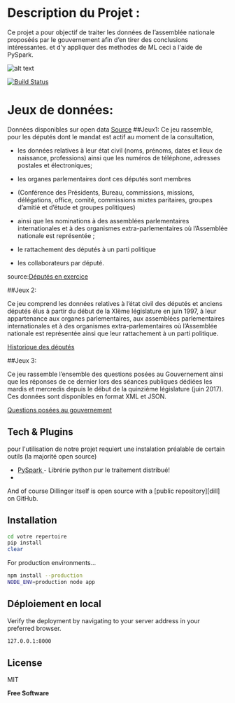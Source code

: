 # Description du Projet :
Ce projet a pour objectif de traiter les données de l’assemblée nationale 
proposéés par le gouvernement afin d’en tirer des conclusions intéressantes.
et d'y appliquer des methodes de ML ceci a l'aide de PySpark.

![alt text](https://databricks.com/wp-content/uploads/2018/12/PySpark-1024x164.png)




[![Build Status](https://travis-ci.org/joemccann/dillinger.svg?branch=master)](https://spark.apache.org/docs/latest/api/python/)


# Jeux de données:
Données disponibles sur open data
[Source]
##Jeux1:
Ce jeu rassemble, pour les députés dont le mandat est actif au moment de la consultation,

- les données relatives à leur état civil  (noms, prénoms, dates et lieux de naissance, professions) ainsi que les numéros de téléphone, adresses postales et électroniques;

- les organes parlementaires  dont  ces députés sont membres  
- (Conférence des Présidents,  Bureau,  commissions, missions, délégations, office, comité, commissions mixtes paritaires, groupes d’amitié et d’étude et groupes politiques) 
- ainsi que les nominations à des assemblées parlementaires internationales et à des organismes extra-parlementaires où l’Assemblée nationale est représentée ;

- le rattachement des députés à un parti politique

- les collaborateurs par député.

source:[Députés en exercice]

##Jeux 2: 

Ce jeu comprend les données relatives à l’état civil 
des députés et anciens députés élus à partir du début de 
la XIème législature en juin 1997, à leur appartenance aux 
organes parlementaires, aux assemblées parlementaires 
internationales et à des organismes extra-parlementaires où 
l’Assemblée nationale est représentée 
ainsi que leur  rattachement à un parti politique. 

[Historique des députés]

##Jeux 3:

Ce jeu rassemble l’ensemble des questions posées au 
Gouvernement ainsi que les réponses de ce dernier lors des séances publiques 
dédiées les mardis et mercredis depuis le début de la quinzième législature 
(juin 2017). 
Ces données sont disponibles en format XML et JSON.

[Questions posées au gouvernement ]






## Tech & Plugins

pour l'utilisation de notre projet requiert une instalation préalable de certain outils (la majorité open source)

- [PySpark ] - Librérie python pur le traitement distribué!
-

And of course Dillinger itself is open source with a [public repository][dill]
 on GitHub.

## Installation



```sh
cd votre repertoire
pip install 
clear
```

For production environments...

```sh
npm install --production
NODE_ENV=production node app
```







## Déploiement en local 

Verify the deployment by navigating to your server address in
your preferred browser.

```sh
127.0.0.1:8000
```

## License

MIT

**Free Software**

[//]: # (These are reference links used in the body of this note and get stripped out when the markdown processor does its job. There is no need to format nicely because it shouldn't be seen. Thanks SO - http://stackoverflow.com/questions/4823468/store-comments-in-markdown-syntax)

   
   [PySpark ]: <https://spark.apache.org/docs/latest/api/python/#>
   
  [Députés en exercice]:<https://data.assemblee-nationale.fr/static/openData/repository/15/amo/deputes_actifs_csv_opendata/liste_deputes_libre_office.csv>
  [Historique des députés]:<https://data.assemblee-nationale.fr/static/openData/repository/15/amo/tous_acteurs_mandats_organes_xi_legislature/AMO30_tous_acteurs_tous_mandats_tous_organes_historique.json.zip>
   [Questions posées au gouvernement ]:<https://data.assemblee-nationale.fr/static/openData/repository/15/questions/questions_gouvernement/Questions_gouvernement_XV.json.zip>
  [Source]:<https://data.assemblee-nationale.fr/>
